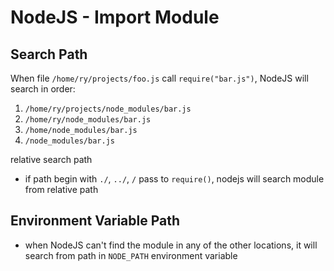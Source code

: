 # NodeJS - Import Module

## Search Path

When file `/home/ry/projects/foo.js` call `require("bar.js")`, NodeJS will search in order:

1. `/home/ry/projects/node_modules/bar.js`
2. `/home/ry/node_modules/bar.js`
3. `/home/node_modules/bar.js`
4. `/node_modules/bar.js`

relative search path

- if path begin with `./`, `../`, `/` pass to `require()`, nodejs will search module from relative path

## Environment Variable Path

- when NodeJS can't find the module in any of the other locations, it will search from path in `NODE_PATH` environment variable

